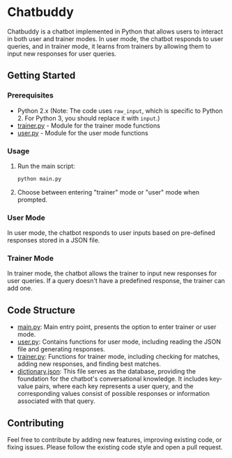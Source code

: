 # Chatbuddy

Chatbuddy is a chatbot implemented in Python that allows users to interact in both user and trainer modes. In user mode, the chatbot responds to user queries, and in trainer mode, it learns from trainers by allowing them to input new responses for user queries.

## Getting Started

### Prerequisites

- Python 2.x (Note: The code uses `raw_input`, which is specific to Python 2. For Python 3, you should replace it with `input`.)
- [trainer.py](trainer.py) - Module for the trainer mode functions
- [user.py](user.py) - Module for the user mode functions

### Usage

1. Run the main script:

    ```bash
    python main.py
    ```

2. Choose between entering "trainer" mode or "user" mode when prompted.

### User Mode

In user mode, the chatbot responds to user inputs based on pre-defined responses stored in a JSON file.

### Trainer Mode

In trainer mode, the chatbot allows the trainer to input new responses for user queries. If a query doesn't have a predefined response, the trainer can add one.

## Code Structure

- [main.py](main.py): Main entry point, presents the option to enter trainer or user mode.
- [user.py](user.py): Contains functions for user mode, including reading the JSON file and generating responses.
- [trainer.py](trainer.py): Functions for trainer mode, including checking for matches, adding new responses, and finding best matches.
- [dictionary.json](dictionary.json): This file serves as the database, providing the foundation for the chatbot's conversational knowledge. It includes key-value pairs, where each key represents a user query, and the corresponding values consist of possible responses or information associated with that query.

## Contributing

Feel free to contribute by adding new features, improving existing code, or fixing issues. Please follow the existing code style and open a pull request.



